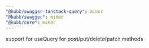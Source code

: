```yaml
---
"@kubb/swagger-tanstack-query": minor
"@kubb/swagger": minor
"@kubb/core": minor
---
```


support for useQuery for post/put/delete/patch methods
